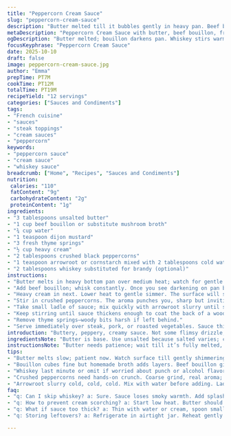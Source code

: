 ```yaml
---
title: "Peppercorn Cream Sauce"
slug: "peppercorn-cream-sauce"
description: "Butter melted till it bubbles gently in heavy pan. Beef bouillon added, bubbles darken bottom. Water, dijon, fresh thyme springs, splash of whiskey—yes, whiskey for warmth—stirred. Heavy cream slips in, low simmer hums. Crushed peppercorns go in last, aromatic punch hits. Thickened with arrowroot slurry, thick enough to coat wooden spoon back. Woody thyme snipped out. Sauce rich, peppery, nutty with a gentle bite. Great over steak but adapt to pork chops or roasted veggies too. Substitutions: chicken stock or mushroom broth if beef bouillon missing. Coriander seeds cracked can soften black pepper’s harshness. Watch for scorch—cream loves to stick. Pepper’s role: not just spice, texture and aroma too."
metaDescription: "Peppercorn Cream Sauce with butter, beef bouillon, fresh thyme, whiskey splash. Creamy, rich, peppery punch. Great for steak, pork, or roasted veggies."
ogDescription: "Butter melted; bouillon darkens pan. Whiskey stirs warmth. Peppercorns crack punch. Cream thickens. Serve over steak or veggies. Simple, layered flavor."
focusKeyphrase: "Peppercorn Cream Sauce"
date: 2025-10-10
draft: false
image: peppercorn-cream-sauce.jpg
author: "Emma"
prepTime: PT7M
cookTime: PT12M
totalTime: PT19M
recipeYield: "12 servings"
categories: ["Sauces and Condiments"]
tags:
- "French cuisine"
- "sauces"
- "steak toppings"
- "cream sauces"
- "peppercorn"
keywords:
- "peppercorn sauce"
- "cream sauce"
- "whiskey sauce"
breadcrumb: ["Home", "Recipes", "Sauces and Condiments"]
nutrition: 
 calories: "110"
 fatContent: "9g"
 carbohydrateContent: "2g"
 proteinContent: "1g"
ingredients:
- "3 tablespoons unsalted butter"
- "1 cup beef bouillon or substitute mushroom broth"
- "¾ cup water"
- "1 teaspoon dijon mustard"
- "3 fresh thyme springs"
- "½ cup heavy cream"
- "2 tablespoons crushed black peppercorns"
- "1 teaspoon arrowroot or cornstarch mixed with 2 tablespoons cold water"
- "2 tablespoons whiskey substituted for brandy (optional)"
instructions:
- "Butter melts in heavy bottom pan over medium heat; watch for gentle bubbles, no browning yet."
- "Add beef bouillon; whisk constantly. Once you see darkening on pan bottom—starting caramelization—pour in water, dijon mustard, thyme springs, and whiskey; stir thoroughly."
- "Heavy cream in next. Lower heat to gentle simmer. The surface will shimmer and tiny bubbles gather at edges without boiling hard."
- "Stir in crushed peppercorns. The aroma punches you, sharp but inviting."
- "Take small ladle of sauce; mix quickly with arrowroot slurry until smooth and return to pan."
- "Keep stirring until sauce thickens enough to coat the back of a wooden spoon. Avoid lumps; if you see any, whisk vigorously right away."
- "Remove thyme springs—woody bits harsh if left behind."
- "Serve immediately over steak, pork, or roasted vegetables. Sauce thickens as it cools; warm gently if needed."
introduction: "Buttery, peppery, creamy sauce. Not some flimsy drizzle; something that sticks to steak and bites back with pepper’s heat. I’ve burned this before—cream loves to sulk in sticky spots, watch the heat, keep stirring nonstop. Bouquet of thyme sharpens, brandy swapped for smoky whiskey last time—bold move caught me off guard, pleasantly. Bouillon chosen for depth, but when veg stock calls better, I’ve switched, still works though slightly lighter. Peppercorns crushed fresh release that sharp aroma; a coarse grind gives texture worth chewing. The thickening—arrowroot over starch if you want clarity, makes a glossy sheen that just looks right. Test thickness on spoon’s back; this is how you know it’s ready. Forget times—judge by how it feels, sounds, smells. The kitchen hum of simmering cream, pepper smell sharp enough to wake you. Trust instincts; it’s a dance not a formula."
ingredientsNote: "Butter is base. Use unsalted because salted varies; control your seasoning. Beef bouillon brings deep savory notes; bouillon cubes or homemade broth work but homemade can be richer or lighter depending on your stock. If dairy intolerance, swap heavy cream with full-fat coconut milk but watch flavor clash. Dijon mustard adds sharpness needed to cut cream’s richness—don’t skip or replace with salad mustard; too sweet. Fresh thyme springs preferred for aromatic oils bursting into sauce but dried herbs okay if time pressed; add earlier for flavor development. Whiskey instead brandy brings smoky notes, visible twist; can omit alcohol but loses depth and complexity. Peppercorns crushed fresh, real work needed; black pepper pre-ground lacks punch. Arrowroot gives clear gloss and thickens without clouding; cornstarch fine but can dull color. Keep slurry cold, add slowly to keep lumps away."
instructionsNote: "Butter needs patience; wait till it’s fully melted, gently shimmery, not browned. Beef bouillon whisk in till you notice darkening tint on pan bottom—that’s caramelization starting, unlocking flavor. Adding water, dijon, thyme, whiskey keeps sauce fluid, brings layers. Heavy cream at moderate heat, just below boiling, stops from scorching or breaking. Crushed peppercorns last—adding early dulls aroma and taste, late keeps freshness. Ladle sauce out before thickening; mixing arrowroot slurry separately and tempering slowly stops lumps. Return slurry, stir with wooden spoon continuously until thick enough coats spoon’s back—a hallmark of right consistency; too thin and flavor damned, too thick cloys. Woody thyme twigs removed to avoid bitter texture; pull out before serving. If sauce thickens too much, thin with splash water or cream. Cooling sauce thickens further—serve promptly or rewarm gently. If you spot white spots—cream splitting—too hot, reduce heat or add fat carefully."
tips:
- "Butter melts slow; patient now. Watch surface till gently shimmering. No browning here. Heat control critical. Too hot and cream scorches later; base off right, sauce follows. Use good unsalted butter; salted throws off salt balance. I tried salted, ended salty mess. Paneled pan, thick bottom evenly diffuses heat. Listen to sound: quiet bubbles, no roar."
- "Bouillon cubes fine but homemade broth adds layers. Beef bouillon gives deep base. Mushroom broth alternative if beef missing; lighter, less intense flavor but works in pinch. Cracks in timing matter here; add after butter melts. Don’t skip whisking—darkening tint on pan bottom signals caramelization start; flavor unlocks from there. Water, dijon smooth out bitterness; thyme springs release oils but pull woody bits early—leftover twigs bitterness ruins mouthfeel."
- "Whiskey last minute or omit if worried about punch or alcohol flavor. Replaced brandy with whiskey for smoky note; subtle heat, different. Adds warmth, not sharp edge. Optional, but in my trials, without alcohol, flavor feels flat. Pour slowly, stir fast to blend; splash not flood."
- "Crushed peppercorns need hands-on crunch. Coarse grind, real aroma; pre-ground dulls punch. Add last—early dump muffles flavor, no snap in sauce. Smell sharpens as they hit cream-simmer. Stir in slowly, aroma pings—inviting yet biting. Peppercorns add texture as much as taste; mouthfeel changes with fresh crush."
- "Arrowroot slurry cold, cold, cold. Mix with water before adding. Ladle small amount sauce out, temper slurry to avoid lumps. Stir constantly; sauce thickens visible coat wooden spoon back. No clumps allow gloss, clarity. Don’t rush, or get pasty mess. If clumps, whisk fast, raise temp slightly. Sauce cools thickens fast; thin with splash water or cream if stiffens too much."
faq:
- "q: Can I skip whiskey? a: Sure. Sauce loses smoky warmth. Add splash broth or omit for neutral flavor. Affects depth but not ruin. Use less dijon then or more peppercorns."
- "q: How to prevent cream scorching? a: Start low heat. Butter should shimmer not brown. Stir often; cream sticks fast if ignored. Thick pan bottom. Watch edges bubbles, no roiling boil. Lower heat when cream in, simmer not bubble wild."
- "q: What if sauce too thick? a: Thin with water or cream, spoon small amounts, stir. Thickens again as cools. Don’t over-thin or loses punch. Slow adds. Alternative: add more butter for richness if separates."
- "q: Storing leftovers? a: Refrigerate in airtight jar. Reheat gently over low heat, stirring nonstop. Avoid microwave unless careful; sauce can split. Add splash cream or water warm-up. Consume within 3 days for best texture."

---
```

